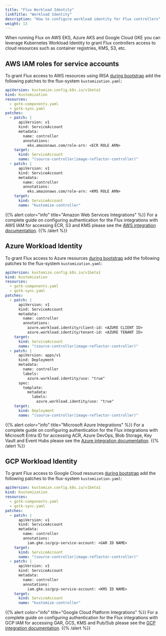 ```yaml
---
title: "Flux Workload Identity"
linkTitle: "Workload Identity"
description: "How to configure workload identity for Flux controllers"
weight: 13
---
```


When running Flux on AWS EKS, Azure AKS and Google Cloud GKE you can leverage Kubernetes
Workload Identity to grant Flux controllers access to cloud resources such as container
registries, KMS, S3, etc.

## AWS IAM roles for service accounts

To grant Flux access to AWS resources using IRSA [during bootstrap](bootstrap-customization.md) add the following patches
to the flux-system `kustomization.yaml`:

```yaml
apiVersion: kustomize.config.k8s.io/v1beta1
kind: Kustomization
resources:
  - gotk-components.yaml
  - gotk-sync.yaml
patches:
  - patch: |
      apiVersion: v1
      kind: ServiceAccount
      metadata:
        name: controller
        annotations:
          eks.amazonaws.com/role-arn: <ECR ROLE ARN>
    target:
      kind: ServiceAccount
      name: "(source-controller|image-reflector-controller)"
  - patch: |
      apiVersion: v1
      kind: ServiceAccount
      metadata:
        name: controller
        annotations:
          eks.amazonaws.com/role-arn: <KMS ROLE ARN>
    target:
      kind: ServiceAccount
      name: "kustomize-controller"
```

{{% alert color="info" title="Amazon Web Services Integrations" %}}
For a complete guide on configuring authentication for the Flux
integrations with AWS IAM for accessing ECR, S3 and KMS please
see the [AWS integration documentation](/flux/integrations/aws/).
{{% /alert %}}

## Azure Workload Identity

To grant Flux access to Azure resources [during bootstrap](bootstrap-customization.md) add the following patches
to the flux-system `kustomization.yaml`:

```yaml
apiVersion: kustomize.config.k8s.io/v1beta1
kind: Kustomization
resources:
  - gotk-components.yaml
  - gotk-sync.yaml
patches:
  - patch: |
      apiVersion: v1
      kind: ServiceAccount
      metadata:
        name: controller
        annotations:
          azure.workload.identity/client-id: <AZURE CLIENT ID>
          azure.workload.identity/tenant-id: <AZURE TENANT ID>
    target:
      kind: ServiceAccount
      name: "(source-controller|image-reflector-controller)"
  - patch: |
      apiVersion: apps/v1
      kind: Deployment
      metadata:
        name: controller
        labels:
          azure.workload.identity/use: "true"
      spec:
        template:
          metadata:
            labels:
              azure.workload.identity/use: "true"    
    target:
      kind: Deployment
      name: "(source-controller|image-reflector-controller)"
```

{{% alert color="info" title="Microsoft Azure Integrations" %}}
For a complete guide on configuring authentication for the Flux
integrations with Microsoft Entra ID for accessing ACR, Azure
DevOps, Blob Storage, Key Vault and Event Hubs please see the [Azure integration documentation](/flux/integrations/azure/).
{{% /alert %}}

## GCP Workload Identity

To grant Flux access to Google Cloud resources [during bootstrap](bootstrap-customization.md) add the following patches
to the flux-system `kustomization.yaml`:

```yaml
apiVersion: kustomize.config.k8s.io/v1beta1
kind: Kustomization
resources:
  - gotk-components.yaml
  - gotk-sync.yaml
patches:
  - patch: |
      apiVersion: v1
      kind: ServiceAccount
      metadata:
        name: controller
        annotations:
          iam.gke.io/gcp-service-account: <GAR ID NAME>
    target:
      kind: ServiceAccount
      name: "(source-controller|image-reflector-controller)"
  - patch: |
      apiVersion: v1
      kind: ServiceAccount
      metadata:
        name: controller
        annotations:
          iam.gke.io/gcp-service-account: <KMS ID NAME>
    target:
      kind: ServiceAccount
      name: "kustomize-controller"
```

{{% alert color="info" title="Google Cloud Platform Integrations" %}}
For a complete guide on configuring authentication for the Flux
integrations with GCP IAM for accessing GAR, GCS, KMS and Pub/Sub
please see the [GCP integration documentation](/flux/integrations/gcp/).
{{% /alert %}}

